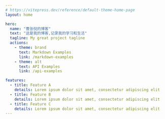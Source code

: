 ```yaml
---
# https://vitepress.dev/reference/default-theme-home-page
layout: home

hero:
  name: "曹张倪的博客"
  text: "这是我的博客,记录我的学习和生活"
  tagline: My great project tagline
  actions:
    - theme: brand
      text: Markdown Examples
      link: /markdown-examples
    - theme: alt
      text: API Examples
      link: /api-examples

features:
  - title: Feature A
    details: Lorem ipsum dolor sit amet, consectetur adipiscing elit
  - title: Feature B
    details: Lorem ipsum dolor sit amet, consectetur adipiscing elit
  - title: Feature C
    details: Lorem ipsum dolor sit amet, consectetur adipiscing elit
---
```


